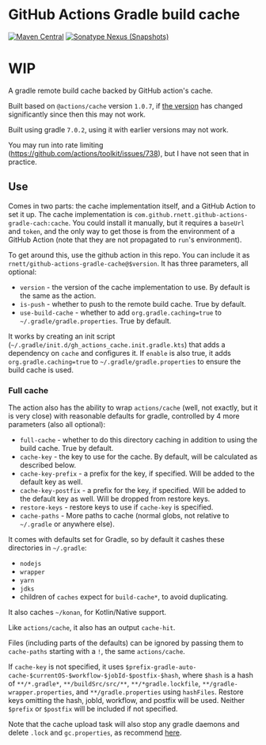 # GitHub Actions Gradle build cache

[![Maven Central](https://img.shields.io/maven-central/v/com.github.rnett.github-actions-gradle-cache/cache)](https://search.maven.org/artifact/com.github.rnett.github-actions-gradle-cache/cache)
[![Sonatype Nexus (Snapshots)](https://img.shields.io/nexus/s/com.github.rnett.github-actions-gradle-cache/cache?server=https%3A%2F%2Foss.sonatype.org)](https://oss.sonatype.org/content/repositories/snapshots/com/github/rnett/github-actions-gradle-cache/)

# WIP

A gradle remote build cache backed by GitHub action's cache.

Built based on `@actions/cache` version `1.0.7`, if [the version](https://www.npmjs.com/package/@actions/cache) has
changed significantly since then this may not work.

Built using gradle `7.0.2`, using it with earlier versions may not work.

You may run into rate limiting (https://github.com/actions/toolkit/issues/738), but I have not seen that in practice.

## Use

Comes in two parts: the cache implementation itself, and a GitHub Action to set it up. The cache implementation
is `com.github.rnett.github-actions-gradle-cach:cache`. You could install it manually, but it requires a `baseUrl`
and `token`, and the only way to get those is from the environment of a GitHub Action (note that they are not propagated
to `run`'s environment).

To get around this, use the github action in this repo. You can include it
as `rnett/github-actions-gradle-cache@$version`. It has three parameters, all optional:

* `version` - the version of the cache implementation to use. By default is the same as the action.
* `is-push` - whether to push to the remote build cache. True by default.
* `use-build-cache` - whether to add `org.gradle.caching=true` to `~/.gradle/gradle.properties`. True by default.

It works by creating an init script (`~/.gradle/init.d/gh_actions_cache.init.gradle.kts`) that adds a dependency
on `cache` and configures it. If `enable` is also true, it adds `org.gradle.caching=true`
to `~/.gradle/gradle.properties` to ensure the build cache is used.

### Full cache

The action also has the ability to wrap `actions/cache` (well, not exactly, but it is very close) with reasonable
defaults for gradle, controlled by 4 more parameters (also all optional):

* `full-cache` - whether to do this directory caching in addition to using the build cache. True by default.
* `cache-key` - the key to use for the cache. By default, will be calculated as described below.
* `cache-key-prefix` - a prefix for the key, if specified. Will be added to the default key as well.
* `cache-key-postfix` - a prefix for the key, if specified. Will be added to the default key as well. Will be dropped
  from restore keys.
* `restore-keys` - restore keys to use if `cache-key` is specified.
* `cache-paths` - More paths to cache (normal globs, not relative to `~/.gradle` or anywhere else).

It comes with defaults set for Gradle, so by default it cashes these directories in `~/.gradle`:

* `nodejs`
* `wrapper`
* `yarn`
* `jdks`
* children of `caches` expect for `build-cache*`, to avoid duplicating.

It also caches `~/konan`, for Kotlin/Native support.

Like `actions/cache`, it also has an output `cache-hit`.

Files (including parts of the defaults) can be ignored by passing them to `cache-paths` starting with a `!`, the
same `actions/cache`.

If `cache-key` is not specified, it uses `$prefix-gradle-auto-cache-$currentOS-$workflow-$jobId-$postfix-$hash`,
where `$hash` is a hash of `**/*.gradle*`, `**/buildSrc/src/**`, `**/*gradle.lockfile`, `**/gradle-wrapper.properties`,
and `**/gradle.properties` using `hashFiles`. Restore keys omitting the hash, jobId, workflow, and postfix will be used.
Neither `$prefix` or `$postfix` will be included if not specified.

Note that the cache upload task will also stop any gradle daemons and delete `.lock` and `gc.properties`, as
recommend [here](https://docs.gradle.org/current/userguide/dependency_resolution.html#sub:cache_copy).
